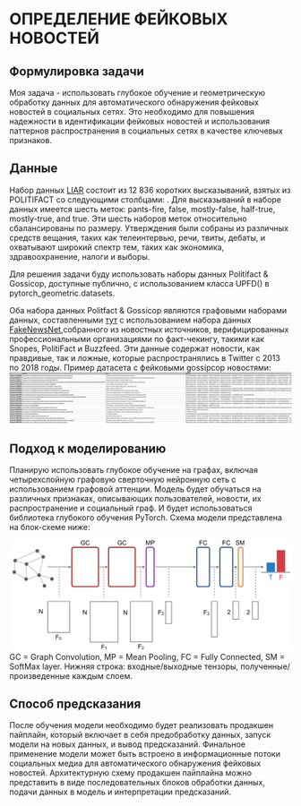 # ОПРЕДЕЛЕНИЕ ФЕЙКОВЫХ НОВОСТЕЙ
## Формулировка задачи
Моя задача - использовать глубокое обучение и геометрическую обработку данных для автоматического обнаружения фейковых новостей в социальных сетях. Это необходимо для повышения надежности в идентификации фейковых новостей и использования паттернов распространения в социальных сетях в качестве ключевых признаков.

## Данные
Набор данных [LIAR](https://github.com/tfs4/liar_dataset) состоит из 12 836 коротких высказываний, взятых из POLITIFACT со следующими столбцами: . Для высказываний в наборе данных имеется шесть меток: pants-fire, false, mostly-false, half-true, mostly-true, and true. Эти шесть наборов меток относительно сбалансированы по размеру. Утверждения были собраны из различных средств вещания, таких как телеинтервью, речи, твиты, дебаты, и охватывают широкий спектр тем, таких как экономика, здравоохранение, налоги и выборы.


Для решения задачи буду использовать наборы данных Politifact & Gossicop, доступные публично, с использованием класса UPFD() в pytorch_geometric.datasets.

Оба набора данных Politfact & Gossicop являются графовыми наборами данных, составленными [тут](https://github.com/safe-graph/GNN-FakeNews/blob/main) с использованием набора данных [FakeNewsNet](https://github.com/KaiDMML/FakeNewsNet/tree/master/dataset),собранного из новостных источников, верифицированных профессиональными организациями по факт-чекингу, такими как Snopes, PolitiFact и Buzzfeed. Эти данные содержат новости, как правдивые, так и ложные, которые распространялись в Twitter с 2013 по 2018 годы.
Пример датасета с фейковыми gossipcop новостями:
![Image alt](https://github.com/korotkovaliza/MlOps/blob/main/gossipcop.png)

## Подход к моделированию
Планирую использовать глубокое обучение на графах, включая четырехслойную графовую сверточную нейронную сеть с использованием графовой аттенции. Модель будет обучаться на различных признаках, описывающих пользователей, новости, их распространение и социальный граф. И будет использоваться библиотека глубокого обучения PyTorch. 
Схема модели представлена на блок-схеме ниже:

![Image alt](https://github.com/korotkovaliza/MlOps/blob/main/model.jpg)
GC = Graph Convolution, MP = Mean Pooling, FC = Fully Connected, SM = SoftMax layer. Нижняя строка: входные/выходные тензоры, полученные/произведенные каждым слоем.

## Способ предсказания
После обучения модели необходимо будет реализовать продакшен пайплайн, который включает в себя предобработку данных, запуск модели на новых данных, и вывод предсказаний. Финальное применение модели может быть встроено в информационные потоки социальных медиа для автоматического обнаружения фейковых новостей. Архитектурную схему продакшен пайплайна можно представить в виде последовательных блоков обработки данных, подачи данных в модель и интерпретации предсказаний.
